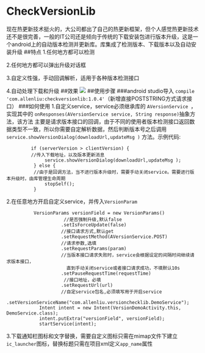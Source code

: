 # CheckVersionLib
  现在热更新技术挺火的，大公司都出了自己的热更新框架，但个人感觉热更新技术还不是很完善，一般的IT公司还是倾向于传统的下载安装包进行版本升级，这是一个android上的自动版本检测并更新库。库集成了检测版本、下载版本以及自动安装升级
##特点
1.任何地方都可以检测

2.任何地方都可以弹出升级对话框

3.自定义性强，手动回调解析，适用于各种版本检测接口

4.自动处理下载和升级
##效果
 ![](https://github.com/AlexLiuSheng/CheckVersionLib/blob/master/gif/version.gif)
##使用步骤
###android studio导入
`compile 'com.allenliu:checkversionlib:1.0.4'`（新增直接POSTSTRING方式请求接口）
###如何使用
1.自定义service，service必须继承库的 `AVersionService `，实现其中的 `onResponses(AVersionService service, String response)`抽象方法，该方法
主要是请求版本接口的回调，由于不同的使用者版本检测接口返回数据类型不一致，所以你需要自定解析数据，然后判断版本号之后调用 `service.showVersionDialog(downloadUrl,updateMsg )`
方法。示例代码:

             if (serverVersion > clientVersion) {
             //传入下载地址，以及版本更新消息
                  service.showVersionDialog(downloadUrl,updateMsg );
              } else {
              //由于是回调方法，当不进行版本升级时，需要手动关闭service。需要进行版本升级时，由库管理生命周期
                  stopSelf();
              }
              
2.在任意地方开启自定义service，并传入`VersionParam`

              VersionParams versionField = new VersionParams()
                         //是否强制升级,默认false
                        .setIsForceUpdate(false)
                        //接口请求方式,默认get
                        .setRequestMethod(AVersionService.POST)
                        //请求参数,选填
                        .setRequestParams(param)
                        //当版本接口请求失败时，service会根据设定的间隔时间继续请求版本接口，
                          直到手动关闭service或者接口请求成功，不填默认10s
                        .setPauseRequestTime(requestTime)
                         //接口地址，必填
                        .setRequestUrl(url)
                        //自定service包名,必须填写用于开启service
                        .setVersionServiceName("com.allenliu.versionchecklib.DemoService");
                Intent intent = new Intent(VersionDemoActivity.this, DemoService.class);
                intent.putExtra("versionField", versionField);
                startService(intent);
                
3.下载通知栏图标和文字替换，需要自定义图标只需在mimap文件下建立`ic_launcher`图标，替换标题只需在项目xml定义`app_name`属性
  
